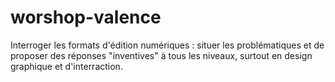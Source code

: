 # worshop-valence

Interroger les formats d'édition numériques  : situer les problématiques et de proposer des réponses "inventives" à tous les niveaux, surtout en design graphique et d'interraction.